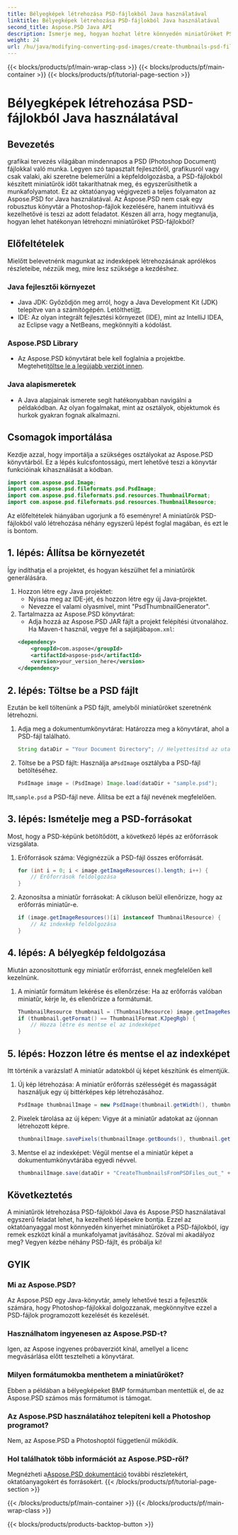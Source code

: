 ```yaml
---
title: Bélyegképek létrehozása PSD-fájlokból Java használatával
linktitle: Bélyegképek létrehozása PSD-fájlokból Java használatával
second_title: Aspose.PSD Java API
description: Ismerje meg, hogyan hozhat létre könnyedén miniatűröket PSD-fájlokból a Java és az Aspose.PSD használatával. Kövesse lépésről lépésre útmutatónkat a zökkenőmentes képfeldolgozás érdekében.
weight: 24
url: /hu/java/modifying-converting-psd-images/create-thumbnails-psd-files/
---
```


{{< blocks/products/pf/main-wrap-class >}}
{{< blocks/products/pf/main-container >}}
{{< blocks/products/pf/tutorial-page-section >}}

# Bélyegképek létrehozása PSD-fájlokból Java használatával

## Bevezetés
grafikai tervezés világában mindennapos a PSD (Photoshop Document) fájlokkal való munka. Legyen szó tapasztalt fejlesztőről, grafikusról vagy csak valaki, aki szeretne belemerülni a képfeldolgozásba, a PSD-fájlokból készített miniatűrök időt takaríthatnak meg, és egyszerűsíthetik a munkafolyamatot. Ez az oktatóanyag végigvezeti a teljes folyamaton az Aspose.PSD for Java használatával. Az Aspose.PSD nem csak egy robusztus könyvtár a Photoshop-fájlok kezelésére, hanem intuitívvá és kezelhetővé is teszi az adott feladatot. Készen áll arra, hogy megtanulja, hogyan lehet hatékonyan létrehozni miniatűröket PSD-fájlokból?
## Előfeltételek
Mielőtt belevetnénk magunkat az indexképek létrehozásának aprólékos részleteibe, nézzük meg, mire lesz szüksége a kezdéshez.
### Java fejlesztői környezet
-  Java JDK: Győződjön meg arról, hogy a Java Development Kit (JDK) telepítve van a számítógépén. Letöltheti[itt](https://www.oracle.com/java/technologies/javase-jdk11-downloads.html).
- IDE: Az olyan integrált fejlesztési környezet (IDE), mint az IntelliJ IDEA, az Eclipse vagy a NetBeans, megkönnyíti a kódolást.
### Aspose.PSD Library
- Az Aspose.PSD könyvtárat bele kell foglalnia a projektbe. Megteheti[töltse le a legújabb verziót innen](https://releases.aspose.com/psd/java/).
### Java alapismeretek
- A Java alapjainak ismerete segít hatékonyabban navigálni a példakódban. Az olyan fogalmakat, mint az osztályok, objektumok és hurkok gyakran fognak alkalmazni.
## Csomagok importálása
Kezdje azzal, hogy importálja a szükséges osztályokat az Aspose.PSD könyvtárból. Ez a lépés kulcsfontosságú, mert lehetővé teszi a könyvtár funkcióinak kihasználását a kódban.
```java
import com.aspose.psd.Image;
import com.aspose.psd.fileformats.psd.PsdImage;
import com.aspose.psd.fileformats.psd.resources.ThumbnailFormat;
import com.aspose.psd.fileformats.psd.resources.ThumbnailResource;
```
Az előfeltételek hiányában ugorjunk a fő eseményre! A miniatűrök PSD-fájlokból való létrehozása néhány egyszerű lépést foglal magában, és ezt le is bontom.
## 1. lépés: Állítsa be környezetét
Így indíthatja el a projektet, és hogyan készülhet fel a miniatűrök generálására.
1. Hozzon létre egy Java projektet:
   - Nyissa meg az IDE-jét, és hozzon létre egy új Java-projektet.
   - Nevezze el valami olyasmivel, mint "PsdThumbnailGenerator".
2. Tartalmazza az Aspose.PSD könyvtárat:
   -  Adja hozzá az Aspose.PSD JAR fájlt a projekt felépítési útvonalához. Ha Maven-t használ, vegye fel a sajátjába`pom.xml`:
     ```xml
     <dependency>
         <groupId>com.aspose</groupId>
         <artifactId>aspose-psd</artifactId>
         <version>your_version_here</version>
     </dependency>
     ```
## 2. lépés: Töltse be a PSD fájlt
Ezután be kell töltenünk a PSD fájlt, amelyből miniatűröket szeretnénk létrehozni. 
1. Adja meg a dokumentumkönyvtárat:
   Határozza meg a könyvtárat, ahol a PSD-fájl található.
   ```java
   String dataDir = "Your Document Directory"; // Helyettesítsd az utaddal
   ```
2. Töltse be a PSD fájlt:
    Használja a`PsdImage` osztályba a PSD-fájl betöltéséhez.
   ```java
   PsdImage image = (PsdImage) Image.load(dataDir + "sample.psd");
   ```
 Itt,`sample.psd` a PSD-fájl neve. Állítsa be ezt a fájl nevének megfelelően.
## 3. lépés: Ismételje meg a PSD-forrásokat
Most, hogy a PSD-képünk betöltődött, a következő lépés az erőforrások vizsgálata.
1. Erőforrások száma:
   Végignézzük a PSD-fájl összes erőforrását.
   ```java
   for (int i = 0; i < image.getImageResources().length; i++) {
       // Erőforrások feldolgozása
   }
   ```
   
2. Azonosítsa a miniatűr forrásokat:
   A cikluson belül ellenőrizze, hogy az erőforrás miniatűr-e.
   ```java
   if (image.getImageResources()[i] instanceof ThumbnailResource) {
       // Az indexkép feldolgozása
   }
   ```
## 4. lépés: A bélyegkép feldolgozása
Miután azonosítottunk egy miniatűr erőforrást, ennek megfelelően kell kezelnünk.
1. A miniatűr formátum lekérése és ellenőrzése:
   Ha az erőforrás valóban miniatűr, kérje le, és ellenőrizze a formátumát.
   ```java
   ThumbnailResource thumbnail = (ThumbnailResource) image.getImageResources()[i];
   if (thumbnail.getFormat() == ThumbnailFormat.KJpegRgb) {
       // Hozza létre és mentse el az indexképet
   }
   ```
## 5. lépés: Hozzon létre és mentse el az indexképet
Itt történik a varázslat! A miniatűr adatokból új képet készítünk és elmentjük.
1. Új kép létrehozása:
   A miniatűr erőforrás szélességét és magasságát használjuk egy új bittérképes kép létrehozásához.
   ```java
   PsdImage thumbnailImage = new PsdImage(thumbnail.getWidth(), thumbnail.getHeight());
   ```
2. Pixelek tárolása az új képen:
   Vigye át a miniatűr adatokat az újonnan létrehozott képre.
   ```java
   thumbnailImage.savePixels(thumbnailImage.getBounds(), thumbnail.getThumbnailData());
   ```
3. Mentse el az indexképet:
   Végül mentse el a miniatűr képet a dokumentumkönyvtárába egyedi névvel.
   ```java
   thumbnailImage.save(dataDir + "CreateThumbnailsFromPSDFiles_out_" + i + ".bmp");
   ```

## Következtetés
A miniatűrök létrehozása PSD-fájlokból Java és Aspose.PSD használatával egyszerű feladat lehet, ha kezelhető lépésekre bontja. Ezzel az oktatóanyaggal most könnyedén kinyerhet miniatűröket a PSD-fájlokból, így remek eszközt kínál a munkafolyamat javításához. Szóval mi akadályoz meg? Vegyen kézbe néhány PSD-fájlt, és próbálja ki!
## GYIK
### Mi az Aspose.PSD?
Az Aspose.PSD egy Java-könyvtár, amely lehetővé teszi a fejlesztők számára, hogy Photoshop-fájlokkal dolgozzanak, megkönnyítve ezzel a PSD-fájlok programozott kezelését és kezelését.
### Használhatom ingyenesen az Aspose.PSD-t?
Igen, az Aspose ingyenes próbaverziót kínál, amellyel a licenc megvásárlása előtt tesztelheti a könyvtárat.
### Milyen formátumokba menthetem a miniatűröket?
Ebben a példában a bélyegképeket BMP formátumban mentettük el, de az Aspose.PSD számos más formátumot is támogat.
### Az Aspose.PSD használatához telepíteni kell a Photoshop programot?
Nem, az Aspose.PSD a Photoshoptól függetlenül működik.
### Hol találhatok több információt az Aspose.PSD-ről?
 Megnézheti a[Aspose.PSD dokumentáció](https://reference.aspose.com/psd/java/) további részletekért, oktatóanyagokért és forrásokért.
{{< /blocks/products/pf/tutorial-page-section >}}

{{< /blocks/products/pf/main-container >}}
{{< /blocks/products/pf/main-wrap-class >}}

{{< blocks/products/products-backtop-button >}}
